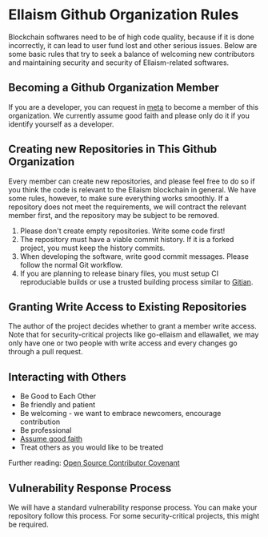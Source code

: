 # Ellaism Github Organization Rules

Blockchain softwares need to be of high code quality, because if it is done incorrectly, it can lead to user fund lost and other serious issues. Below are some basic rules that try to seek a balance of welcoming new contributors and maintaining security and security of Ellaism-related softwares.

## Becoming a Github Organization Member

If you are a developer, you can request in [meta](https://github.com/ellaism/meta/issues) to become a member of this organization. We currently assume good faith and please only do it if you identify yourself as a developer.

## Creating new Repositories in This Github Organization

Every member can create new repositories, and please feel free to do so if you think the code is relevant to the Ellaism blockchain in general. We have some rules, however, to make sure everything works smoothly. If a repository does not meet the requirements, we will contract the relevant member first, and the repository may be subject to be removed.

1. Please don't create empty repositories. Write some code first!
2. The repository must have a viable commit history. If it is a forked project, you must keep the history commits.
3. When developing the software, write good commit messages. Please follow the normal Git workflow.
4. If you are planning to release binary files, you must setup CI reproduciable builds or use a trusted building process similar to [Gitian](https://github.com/litecoin-project/gitian.sigs.ltc).

## Granting Write Access to Existing Repositories

The author of the project decides whether to grant a member write access. Note that for security-critical projects like go-ellaism and ellawallet, we may only have one or two people with write access and every changes go through a pull request.

## Interacting with Others

* Be Good to Each Other
* Be friendly and patient
* Be welcoming - we want to embrace newcomers, encourage contribution
* Be professional
* [Assume good faith](https://en.wikipedia.org/wiki/Wikipedia:Assume_good_faith)
* Treat others as you would like to be treated

Further reading:   [Open Source Contributor Covenant](http://contributor-covenant.org/version/1/4/)

## Vulnerability Response Process

We will have a standard vulnerability response process. You can make your repository follow this process. For some security-critical projects, this might be required.
